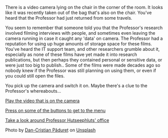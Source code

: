 There is a video camera lying on the chair in the corner of the room. It looks
like it was recently taken out of the bag that's also on the chair. You've
heard that the Professor had just returned from some travels.

You seem to remember that someone told you that the Professor's research
involved filming interviews with people, and sometimes even leaving the camera
running in case it caught any 'data' on camera. The Professor had a reputation
for using up huge amounts of storage space for these films. You've heard the IT
support team, and other researchers grumble about it, especially as none of
these films have yet made it into research publications, but then perhaps they
contained personal or sensitive data, or were just too big to publish.. Some of
the films were made decades ago so nobody knew if the Professor was still
planning on using them, or even if you could still open the files. 

You pick up the camera and switch it on. Maybe there's a clue to the
Professor's whereabouts...


[Play the video that is on the camera](https://www.youtube.com/watch?v=2uZxFu9SFi8)

[Press on some of the buttons to get to the menu](/the-office/video-camera/camera-manual)

[Take a look around Professor Hutseephluts' office](/the-office)


Photo by [Dan-Cristian Pădureț](https://www.google.com/url?q=https%3A%2F%2Funsplash.com%2F%40dancristianp%3Futm_source%3Dunsplash%26utm_medium%3Dreferral%26utm_content%3DcreditCopyText&sa=D&sntz=1&usg=AOvVaw0e8n1Ryasg-0vIzAcyXIN2) on [Unsplash](https://www.google.com/url?q=https%3A%2F%2Funsplash.com%2Fs%2Fphotos%2Fvideo-camera%3Futm_source%3Dunsplash%26utm_medium%3Dreferral%26utm_content%3DcreditCopyText&sa=D&sntz=1&usg=AOvVaw2KNcZGifkSN6tlWYXrxa-l)

